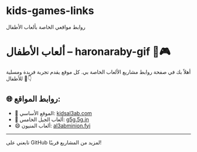 # kids-games-links
روابط مواقعي الخاصة بألعاب الأطفال
# ألعاب الأطفال – haronaraby-gif 👶🎮

أهلاً بك في صفحة روابط مشاريع الألعاب الخاصة بي. كل موقع يقدم تجربة فريدة ومسلية للأطفال 🚀👇

## 🌐 روابط المواقع:

- 🧩 الموقع الأساسي: [kidsal3ab.com](https://www.kidsal3ab.com)
- 🚀 ألعاب الجيل الخامس: [g5g.5g.in](https://www.g5g.5g.in)
- 😄 ألعاب المنيون: [al3abminion.fyi](https://www.al3abminion.fyi)

---

تابعني على GitHub لمزيد من المشاريع قريبًا!

